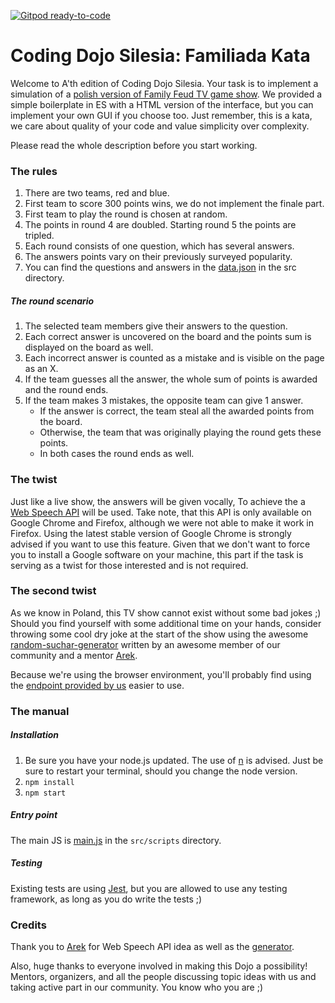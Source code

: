 [![Gitpod ready-to-code](https://img.shields.io/badge/Gitpod-ready--to--code-blue?logo=gitpod)](https://gitpod.io/#https://github.com/CodingDojoSilesia/familiada)

Coding Dojo Silesia: Familiada Kata
===================================

Welcome to A'th edition of Coding Dojo Silesia. Your task is to implement a simulation
of a [polish version of Family Feud TV game show](https://en.wikipedia.org/wiki/Familiada).
We provided a simple boilerplate in ES with a HTML version of the interface, but you
can implement your own GUI if you choose too. Just remember, this is a kata, we care about
quality of your code and value simplicity over complexity.

Please read the whole description before you start working.

### The rules
1. There are two teams, red and blue.
1. First team to score 300 points wins, we do not implement the finale part.
1. First team to play the round is chosen at random.
1. The points in round 4 are doubled. Starting round 5 the points are tripled.
1. Each round consists of one question, which has several answers.
1. The answers points vary on their previously surveyed popularity.
1. You can find the questions and answers in the [data.json](src/data.json) in the src 
   directory.

##### The round scenario
1. The selected team members give their answers to the question.
1. Each correct answer is uncovered on the board and the points sum is displayed on the
   board as well.
1. Each incorrect answer is counted as a mistake and is visible on the page as an X.
1. If the team guesses all the answer, the whole sum of points is awarded and the round
   ends.
1. If the team makes 3 mistakes, the opposite team can give 1 answer.
   * If the answer is correct, the team steal all the awarded points from the board.
   * Otherwise, the team that was originally playing the round gets these points.
   * In both cases the round ends as well.

### The twist
Just like a live show, the answers will be given vocally, To achieve the a 
[Web Speech API](https://developer.mozilla.org/en-US/docs/Web/API/Web_Speech_API/Using_the_Web_Speech_API)
will be used. Take note, that this API is only available on Google Chrome
and Firefox, although we were not able to make it work in Firefox. Using the latest
stable version of Google Chrome is strongly advised if you want to use this feature.
Given that we don't want to force you to install a Google software on your machine, 
this part if the task is serving as a twist for those interested and is not required.

### The second twist
As we know in Poland, this TV show cannot exist without some bad jokes ;) Should you
find yourself with some additional time on your hands, consider throwing some cool
dry joke at the start of the show using the awesome 
[random-suchar-generator](https://www.npmjs.com/package/random-suchar-generator)
written by an awesome member of our community and a mentor 
[Arek](https://github.com/lazarow).

Because we're using the browser environment, you'll probably find using the
[endpoint provided by us](http://suchary.dmazur.usermd.net/) easier to use.

### The manual
##### Installation
1. Be sure you have your node.js updated. The use of [n](https://github.com/tj/n) 
   is advised. Just be sure to restart your terminal, should you change the node version.
1. `npm install`
1. `npm start`

##### Entry point
The main JS is [main.js](src/scripts/main.js) in the `src/scripts` directory.

##### Testing
Existing tests are using [Jest](https://jestjs.io), but you are allowed to
use any testing framework, as long as you do write the tests ;)

### Credits
Thank you to [Arek](https://github.com/lazarow) for Web Speech API idea as well as
the [generator](https://www.npmjs.com/package/random-suchar-generator).  

Also, huge thanks to everyone involved in making this Dojo a possibility! Mentors, 
organizers, and all the people discussing topic ideas with us and taking active part
in our community. You know who you are ;)  
